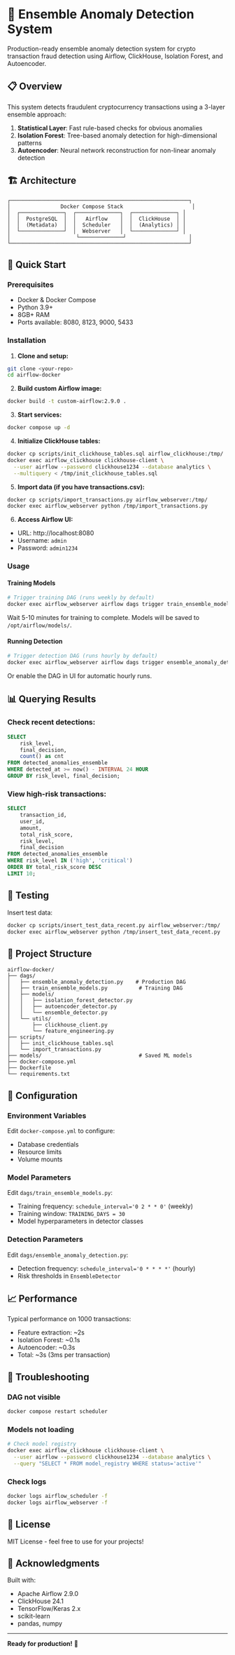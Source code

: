 # 🎯 Ensemble Anomaly Detection System

Production-ready ensemble anomaly detection system for crypto transaction fraud detection using Airflow, ClickHouse, Isolation Forest, and Autoencoder.

## 📋 Overview

This system detects fraudulent cryptocurrency transactions using a 3-layer ensemble approach:

1. **Statistical Layer**: Fast rule-based checks for obvious anomalies
2. **Isolation Forest**: Tree-based anomaly detection for high-dimensional patterns
3. **Autoencoder**: Neural network reconstruction for non-linear anomaly detection

## 🏗️ Architecture

```
┌─────────────────────────────────────────────────────────┐
│                Docker Compose Stack                      │
│  ┌──────────────┐  ┌──────────────┐  ┌──────────────┐ │
│  │  PostgreSQL  │  │   Airflow    │  │  ClickHouse  │ │
│  │  (Metadata)  │  │  Scheduler   │  │  (Analytics) │ │
│  └──────────────┘  │  Webserver   │  └──────────────┘ │
│                     └──────────────┘                    │
└─────────────────────────────────────────────────────────┘
```

## 🚀 Quick Start

### Prerequisites
- Docker & Docker Compose
- Python 3.9+
- 8GB+ RAM
- Ports available: 8080, 8123, 9000, 5433

### Installation

1. **Clone and setup:**
```bash
git clone <your-repo>
cd airflow-docker
```

2. **Build custom Airflow image:**
```bash
docker build -t custom-airflow:2.9.0 .
```

3. **Start services:**
```bash
docker compose up -d
```

4. **Initialize ClickHouse tables:**
```bash
docker cp scripts/init_clickhouse_tables.sql airflow_clickhouse:/tmp/
docker exec airflow_clickhouse clickhouse-client \
  --user airflow --password clickhouse1234 --database analytics \
  --multiquery < /tmp/init_clickhouse_tables.sql
```

5. **Import data (if you have transactions.csv):**
```bash
docker cp scripts/import_transactions.py airflow_webserver:/tmp/
docker exec airflow_webserver python /tmp/import_transactions.py
```

6. **Access Airflow UI:**
- URL: http://localhost:8080
- Username: `admin`
- Password: `admin1234`

### Usage

#### Training Models

```bash
# Trigger training DAG (runs weekly by default)
docker exec airflow_webserver airflow dags trigger train_ensemble_models
```

Wait 5-10 minutes for training to complete. Models will be saved to `/opt/airflow/models/`.

#### Running Detection

```bash
# Trigger detection DAG (runs hourly by default)
docker exec airflow_webserver airflow dags trigger ensemble_anomaly_detection
```

Or enable the DAG in UI for automatic hourly runs.

## 📊 Querying Results

### Check recent detections:
```sql
SELECT 
    risk_level,
    final_decision,
    count() as cnt
FROM detected_anomalies_ensemble
WHERE detected_at >= now() - INTERVAL 24 HOUR
GROUP BY risk_level, final_decision;
```

### View high-risk transactions:
```sql
SELECT 
    transaction_id,
    user_id,
    amount,
    total_risk_score,
    risk_level,
    final_decision
FROM detected_anomalies_ensemble
WHERE risk_level IN ('high', 'critical')
ORDER BY total_risk_score DESC
LIMIT 10;
```

## 🧪 Testing

Insert test data:
```bash
docker cp scripts/insert_test_data_recent.py airflow_webserver:/tmp/
docker exec airflow_webserver python /tmp/insert_test_data_recent.py
```

## 📁 Project Structure

```
airflow-docker/
├── dags/
│   ├── ensemble_anomaly_detection.py    # Production DAG
│   ├── train_ensemble_models.py          # Training DAG
│   ├── models/
│   │   ├── isolation_forest_detector.py
│   │   ├── autoencoder_detector.py
│   │   └── ensemble_detector.py
│   └── utils/
│       ├── clickhouse_client.py
│       └── feature_engineering.py
├── scripts/
│   ├── init_clickhouse_tables.sql
│   └── import_transactions.py
├── models/                               # Saved ML models
├── docker-compose.yml
├── Dockerfile
└── requirements.txt
```

## 🔧 Configuration

### Environment Variables

Edit `docker-compose.yml` to configure:
- Database credentials
- Resource limits
- Volume mounts

### Model Parameters

Edit `dags/train_ensemble_models.py`:
- Training frequency: `schedule_interval='0 2 * * 0'` (weekly)
- Training window: `TRAINING_DAYS = 30`
- Model hyperparameters in detector classes

### Detection Parameters

Edit `dags/ensemble_anomaly_detection.py`:
- Detection frequency: `schedule_interval='0 * * * *'` (hourly)
- Risk thresholds in `EnsembleDetector`

## 📈 Performance

Typical performance on 1000 transactions:
- Feature extraction: ~2s
- Isolation Forest: ~0.1s
- Autoencoder: ~0.3s
- Total: ~3s (3ms per transaction)

## 🐛 Troubleshooting

### DAG not visible
```bash
docker compose restart scheduler
```

### Models not loading
```bash
# Check model registry
docker exec airflow_clickhouse clickhouse-client \
  --user airflow --password clickhouse1234 --database analytics \
  --query "SELECT * FROM model_registry WHERE status='active'"
```

### Check logs
```bash
docker logs airflow_scheduler -f
docker logs airflow_webserver -f
```

## 📝 License

MIT License - feel free to use for your projects!

## 🙏 Acknowledgments

Built with:
- Apache Airflow 2.9.0
- ClickHouse 24.1
- TensorFlow/Keras 2.x
- scikit-learn
- pandas, numpy

---

**Ready for production!** 🚀
